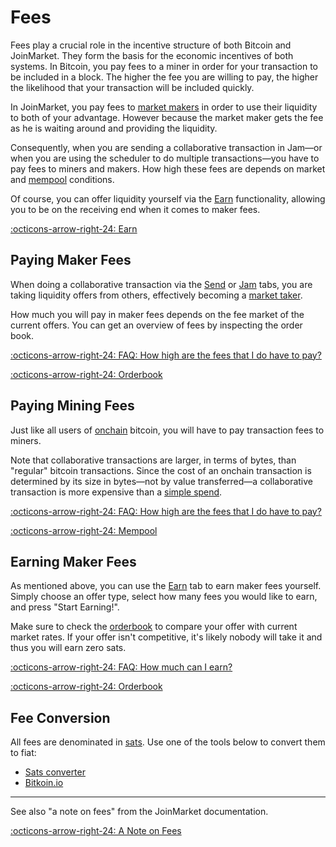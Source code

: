 # Fees

Fees play a crucial role in the incentive structure of both Bitcoin and
JoinMarket. They form the basis for the economic incentives of both systems. In
Bitcoin, you pay fees to a miner in order for your transaction to be included in
a block. The higher the fee you are willing to pay, the higher the likelihood
that your transaction will be included quickly.

In JoinMarket, you pay fees to [market makers][maker] in order to use their
liquidity to both of your advantage. However because the market maker gets the fee as he is waiting around and providing the liquidity.

Consequently, when you are sending a collaborative transaction in Jam—or when you are using the scheduler to do multiple transactions—you have to pay fees to miners and makers. How high these fees are depends on market and [mempool][mempool] conditions.

Of course, you can offer liquidity yourself via the [Earn][earn] functionality, allowing you to be on the receiving end when it comes to maker fees.

[:octicons-arrow-right-24: Earn][earn]

[maker]: /glossary/#maker
[mempool]: /glossary/#mempool
[earn]: /interface/03-earn

## Paying Maker Fees

When doing a collaborative transaction via the [Send][send] or [Jam][sweep] tabs,
you are taking liquidity offers from others, effectively becoming a [market
taker][taker].

How much you will pay in maker fees depends on the fee market of the current offers. You can get an overview of fees by inspecting the order book.

[:octicons-arrow-right-24: FAQ: How high are the fees that I do have to pay?][faq-fees]

[:octicons-arrow-right-24: Orderbook][orderbook]

[orderbook]: /market/orderbook

[sweep]: /interface/04-sweep
[send]: /interface/02-send
[taker]: /glossary/#taker

## Paying Mining Fees

Just like all users of [onchain][onchain] bitcoin, you will have to pay
transaction fees to miners.

[onchain]: /glossary/#onchain

Note that collaborative transactions are larger, in terms of bytes, than
"regular" bitcoin transactions. Since the cost of an onchain transaction is
determined by its size in bytes—not by value transferred—a collaborative
transaction is more expensive than a [simple spend][ss].


[:octicons-arrow-right-24: FAQ: How high are the fees that I do have to pay?][faq-fees]

[:octicons-arrow-right-24: Mempool][mempool]

[mempool]: /market/mempool
[ss]: /privacy/01-fundamentals/#bitcoin-transaction-types
[faq-fees]: /FAQ/#how-high-are-the-fees-that-i-do-have-to-pay

## Earning Maker Fees

As mentioned above, you can use the [Earn][earn] tab to earn maker fees
yourself. Simply choose an offer type, select how many fees you would like to earn, and press "Start Earning!".

Make sure to check the [orderbook][orderbook] to compare your offer with current
market rates. If your offer isn't competitive, it's likely nobody will take it and thus
you will earn zero sats.

[orderbook]: orderbook.md

[:octicons-arrow-right-24: FAQ: How much can I earn?][faq-earn]

[:octicons-arrow-right-24: Orderbook][orderbook]

[faq-earn]: /FAQ/#how-much-can-i-earn

## Fee Conversion

All fees are denominated in [sats][sats]. Use one of the tools below to convert them to fiat:

- [Sats converter](https://bitcoiner.guide/convert/)
- [Bitkoin.io](https://bitkoin.io/)

[sats]: /glossary/#sats

---

See also "a note on fees" from the JoinMarket documentation.

[:octicons-arrow-right-24: A Note on Fees][fee-note]

[fee-note]: https://github.com/JoinMarket-Org/joinmarket-clientserver/blob/master/docs/tumblerguide.md#a-note-on-fees
